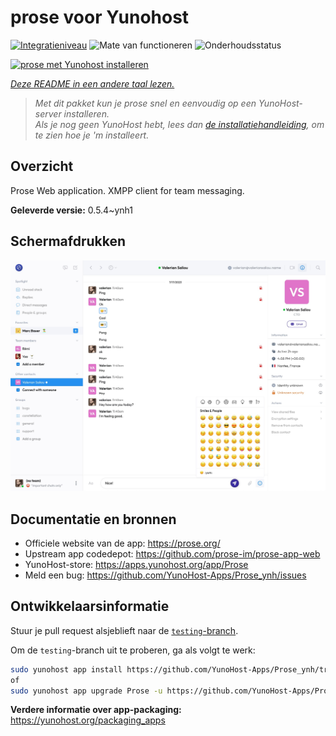 <!--
NB: Deze README is automatisch gegenereerd door <https://github.com/YunoHost/apps/tree/master/tools/readme_generator>
Hij mag NIET handmatig aangepast worden.
-->

# prose voor Yunohost

[![Integratieniveau](https://apps.yunohost.org/badge/integration/Prose)](https://ci-apps.yunohost.org/ci/apps/Prose/)
![Mate van functioneren](https://apps.yunohost.org/badge/state/Prose)
![Onderhoudsstatus](https://apps.yunohost.org/badge/maintained/Prose)

[![prose met Yunohost installeren](https://install-app.yunohost.org/install-with-yunohost.svg)](https://install-app.yunohost.org/?app=Prose)

*[Deze README in een andere taal lezen.](./ALL_README.md)*

> *Met dit pakket kun je prose snel en eenvoudig op een YunoHost-server installeren.*  
> *Als je nog geen YunoHost hebt, lees dan [de installatiehandleiding](https://yunohost.org/install), om te zien hoe je 'm installeert.*

## Overzicht

Prose Web application. XMPP client for team messaging.

**Geleverde versie:** 0.5.4~ynh1

## Schermafdrukken

![Schermafdrukken van prose](./doc/screenshots/screenshot.jpg)

## Documentatie en bronnen

- Officiele website van de app: <https://prose.org/>
- Upstream app codedepot: <https://github.com/prose-im/prose-app-web>
- YunoHost-store: <https://apps.yunohost.org/app/Prose>
- Meld een bug: <https://github.com/YunoHost-Apps/Prose_ynh/issues>

## Ontwikkelaarsinformatie

Stuur je pull request alsjeblieft naar de [`testing`-branch](https://github.com/YunoHost-Apps/Prose_ynh/tree/testing).

Om de `testing`-branch uit te proberen, ga als volgt te werk:

```bash
sudo yunohost app install https://github.com/YunoHost-Apps/Prose_ynh/tree/testing --debug
of
sudo yunohost app upgrade Prose -u https://github.com/YunoHost-Apps/Prose_ynh/tree/testing --debug
```

**Verdere informatie over app-packaging:** <https://yunohost.org/packaging_apps>
